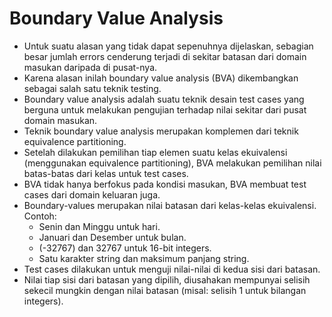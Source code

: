 # Boundary Value Analysis

- Untuk suatu alasan yang tidak dapat sepenuhnya dijelaskan, sebagian besar jumlah errors cenderung terjadi di sekitar batasan dari domain masukan daripada di pusat-nya.
- Karena alasan inilah boundary value analysis (BVA) dikembangkan sebagai salah satu teknik testing.
- Boundary value analysis adalah suatu teknik desain test cases yang berguna untuk melakukan pengujian terhadap nilai sekitar dari pusat domain masukan.
- Teknik boundary value analysis merupakan komplemen dari teknik equivalence partitioning.
- Setelah dilakukan pemilihan tiap elemen suatu kelas ekuivalensi (menggunakan equivalence partitioning), BVA melakukan pemilihan nilai batas-batas dari kelas untuk test cases.
- BVA tidak hanya berfokus pada kondisi masukan, BVA membuat test cases dari domain keluaran juga.
- Boundary-values merupakan nilai batasan dari kelas-kelas ekuivalensi.  
  Contoh:
  - Senin dan Minggu untuk hari.
  - Januari dan Desember untuk bulan.
  - (-32767) dan 32767 untuk 16-bit integers.
  - Satu karakter string dan maksimum panjang string.
- Test cases dilakukan untuk menguji nilai-nilai di kedua sisi dari batasan.
- Nilai tiap sisi dari batasan yang dipilih, diusahakan mempunyai selisih sekecil mungkin dengan nilai batasan (misal: selisih 1 untuk bilangan integers).
